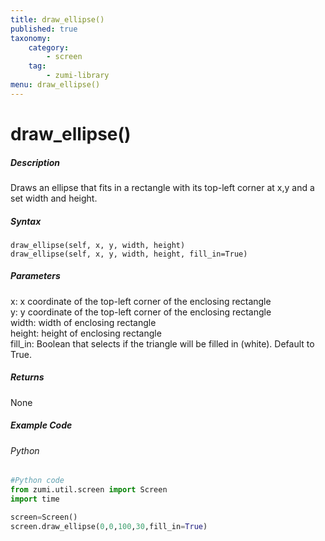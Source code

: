 ```yaml
---
title: draw_ellipse()
published: true
taxonomy:
    category:
        - screen
    tag:
        - zumi-library
menu: draw_ellipse()
---
```


# draw_ellipse()

##### Description
Draws an ellipse that fits in a rectangle with its top-left corner at x,y and a set width and height.

##### Syntax
```draw_ellipse(self, x, y, width, height)```<br />
```draw_ellipse(self, x, y, width, height, fill_in=True)```<br />

##### Parameters
x: x coordinate of the top-left corner of the enclosing rectangle<br />
y: y coordinate of the top-left corner of the enclosing rectangle<br />
width: width of enclosing rectangle<br />
height: height of enclosing rectangle<br />
fill_in: Boolean that selects if the triangle will be filled in (white). Default to True.<br />

##### Returns
None

##### Example Code
###### Python
```python
#Python code
from zumi.util.screen import Screen
import time

screen=Screen()
screen.draw_ellipse(0,0,100,30,fill_in=True)
```